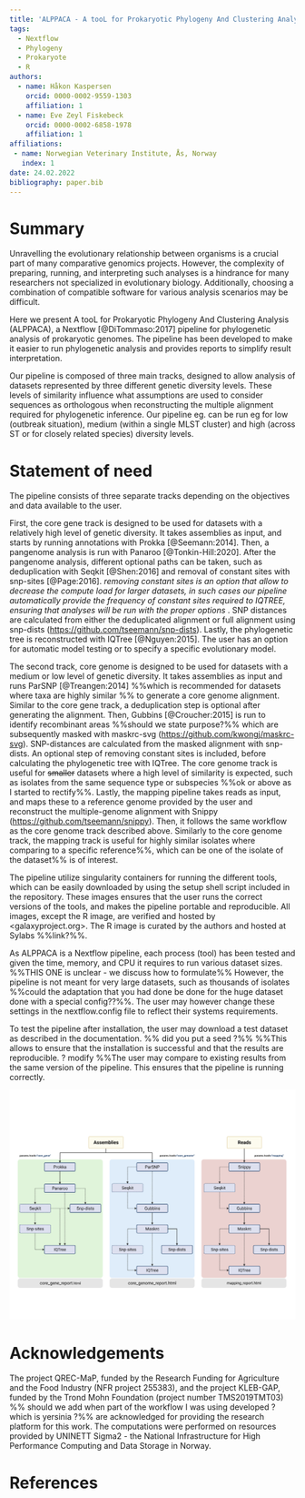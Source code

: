 ```yaml
---
title: 'ALPPACA - A tooL for Prokaryotic Phylogeny And Clustering Analysis'
tags:
  - Nextflow
  - Phylogeny
  - Prokaryote
  - R
authors:
  - name: Håkon Kaspersen
    orcid: 0000-0002-9559-1303
    affiliation: 1
  - name: Eve Zeyl Fiskebeck
    orcid: 0000-0002-6858-1978
    affiliation: 1
affiliations:
 - name: Norwegian Veterinary Institute, Ås, Norway
   index: 1
date: 24.02.2022
bibliography: paper.bib
---
```


# Summary
Unravelling the evolutionary relationship between organisms is a crucial part of many comparative genomics projects. However, the complexity of preparing, running, and interpreting such analyses is a hindrance for many researchers not specialized in evolutionary biology. Additionally, choosing a combination of compatible software for various analysis scenarios may be difficult. 


Here we present A tooL for Prokaryotic Phylogeny And Clustering Analysis (ALPPACA), a Nextflow [@DiTommaso:2017] pipeline for phylogenetic analysis of prokaryotic genomes. The pipeline has been developed to make it easier to run phylogenetic analysis and provides reports to simplify result interpretation.

Our pipeline is composed of three main tracks, designed to allow analysis of datasets represented by three different genetic diversity levels. These levels of similarity influence what assumptions are used to consider sequences as orthologous when reconstructing the multiple alignment required for phylogenetic inference. Our pipeline eg. can be run eg for low (outbreak situation), medium (within a single MLST cluster) and high (across ST or for closely related species) diversity levels.

# Statement of need
The pipeline consists of three separate tracks depending on the objectives and data available to the user. 

First, the core gene track is designed to be used for datasets with a relatively high level of genetic diversity. It takes assemblies as input, and starts by running annotations with Prokka [@Seemann:2014]. Then, a pangenome analysis is run with Panaroo [@Tonkin-Hill:2020]. After the pangenome analysis, different optional paths can be taken, such as deduplication with Seqkit [@Shen:2016] and removal of constant sites with snp-sites [@Page:2016]. 
_removing constant sites is an option that allow to decrease the compute load for larger datasets, in such cases our pipeline automatically provide the frequency of constant sites required to IQTREE, ensuring that analyses will be run with the proper options_ . SNP distances are calculated from either the deduplicated alignment or full alignment using snp-dists (https://github.com/tseemann/snp-dists). Lastly, the phylogenetic tree is reconstructed with IQTree [@Nguyen:2015]. The user has an option for automatic model testing or to specify a specific evolutionary model. 

The second track, core genome is designed to be used for datasets with a medium or low level of genetic diversity. 
It takes assemblies as input and runs ParSNP [@Treangen:2014] %%which is recommended for datasets where taxa are highly similar %% to generate a core genome alignment. Similar to the core gene track, a deduplication step is optional after generating the alignment. Then, Gubbins [@Croucher:2015] is run to identify recombinant areas %%should we state purpose?%% which are subsequently masked with maskrc-svg (https://github.com/kwongj/maskrc-svg). SNP-distances are calculated from the masked alignment with snp-dists. An optional step of removing constant sites is included, before calculating the phylogenetic tree with IQTree. The core genome track is useful for ~~smaller~~ datasets where a high level of similarity is expected, such as isolates from the same sequence type or subspecies %%ok or above as I started to rectify%%. Lastly, the mapping pipeline takes reads as input, and maps these to a reference genome provided by the user and reconstruct the multiple-genome alignment with Snippy (https://github.com/tseemann/snippy). Then, it follows the same workflow as the core genome track described above. Similarly to the core genome track, the mapping track is useful for highly similar isolates where comparing to a specific reference%%, which can be one of the isolate of the dataset%%  is of interest.

The pipeline utilize singularity containers for running the different tools, which can be easily downloaded by using the setup shell script included in the repository. These images ensures that the user runs the correct versions of the tools, and makes the pipeline portable and reproducible. All images, except the R image, are verified and hosted by <galaxyproject.org>. The R image is curated by the authors and hosted at Sylabs %%link?%%. 

As ALPPACA is a Nextflow pipeline, each process (tool) has been tested and given the time, memory, and CPU it requires to run various dataset sizes. %%THIS ONE is unclear - we discuss how to formulate%% However, the pipeline is not meant for very large datasets, such as thousands of isolates %%could the adaptation that you had done be done for the huge dataset done with a special config??%%. The user may however change these settings in the nextflow.config file to reflect their systems requirements. 

To test the pipeline after installation, the user may download a test dataset as described in the documentation. %% did you put a seed ?%% %%This allows to ensure that the installation is successful and that the results are reproducible. ? modify %%The user may compare to existing results from the same version of the pipeline. This ensures that the pipeline is running correctly.

![Overview of the three tracks in ALPPACA](pipeline.png)

# Acknowledgements
The project QREC-MaP, funded by the Research Funding for Agriculture and the Food Industry (NFR project 255383), and the project KLEB-GAP, funded by the Trond Mohn Foundation (project number TMS2019TMT03) %% should we add when part of the workflow I was using developed ? which is yersinia ?%% are acknowledged for providing the research platform for this work. The computations were performed on resources provided by UNINETT Sigma2 - the National Infrastructure for High Performance Computing and Data Storage in Norway.

# References


